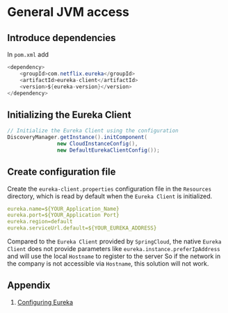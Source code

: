 # General JVM access

## Introduce dependencies

In `pom.xml` add

```java
<dependency>
    <groupId>com.netflix.eureka</groupId>
    <artifactId>eureka-client</artifactId>
    <version>${eureka-version}</version>
</dependency>
```

## Initializing the Eureka Client

```java
// Initialize the Eureka Client using the configuration
DiscoveryManager.getInstance().initComponent(
                new CloudInstanceConfig(),
                new DefaultEurekaClientConfig());
```

## Create configuration file

Create the `eureka-client.properties` configuration file in the `Resources` directory, which is read by default when the `Eureka Client` is initialized.

```yaml
eureka.name=${YOUR_Application_Name}
eureka.port=${YOUR_Application Port}
eureka.region=default
eureka.serviceUrl.default=${YOUR_EUREKA_ADDRESS}
```

Compared to the `Eureka Client` provided by `SpringCloud`, the native `Eureka Client` does not provide parameters like `eureka.instance.preferIpAddress` and will use the local `Hostname` to register to the server So if the network in the company is not accessible via `Hostname`, this solution will not work.

## Appendix

1. [Configuring Eureka](https://github.com/Netflix/eureka/wiki/Configuring-Eureka)
